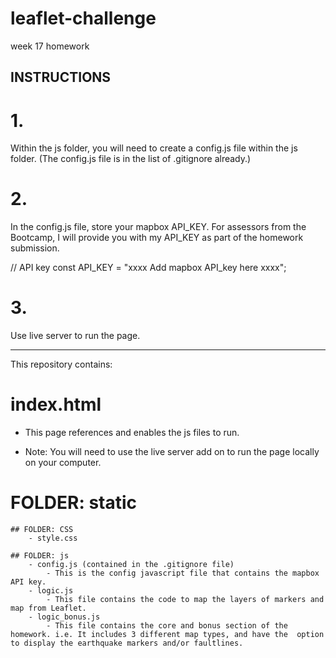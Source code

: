 # leaflet-challenge
week 17 homework

## INSTRUCTIONS

# 1. 
Within the js folder, you will need to create a config.js file within the js folder. (The config.js file is in the list of .gitignore already.)

# 2. 
In the config.js file, store your mapbox API_KEY. 
For assessors from the Bootcamp, I will provide you with my API_KEY as part of the homework submission.

// API key
const API_KEY = "xxxx Add mapbox API_key here xxxx";

# 3. 
Use live server to run the page. 

******************************
This repository contains: 

# index.html 
- This page references and enables the js files to run. 
* Note: You will need to use the live server add on to run the page locally on your computer. 

# FOLDER: static

    ## FOLDER: CSS
        - style.css
    
    ## FOLDER: js
        - config.js (contained in the .gitignore file)
            - This is the config javascript file that contains the mapbox API key.
        - logic.js
            - This file contains the code to map the layers of markers and map from Leaflet.
        - logic_bonus.js
            - This file contains the core and bonus section of the homework. i.e. It includes 3 different map types, and have the  option to display the earthquake markers and/or faultlines.
